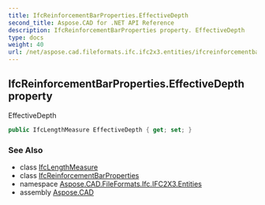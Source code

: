 ```yaml
---
title: IfcReinforcementBarProperties.EffectiveDepth
second_title: Aspose.CAD for .NET API Reference
description: IfcReinforcementBarProperties property. EffectiveDepth
type: docs
weight: 40
url: /net/aspose.cad.fileformats.ifc.ifc2x3.entities/ifcreinforcementbarproperties/effectivedepth/
---
```

## IfcReinforcementBarProperties.EffectiveDepth property

EffectiveDepth

```csharp
public IfcLengthMeasure EffectiveDepth { get; set; }
```

### See Also

* class [IfcLengthMeasure](../../../aspose.cad.fileformats.ifc.ifc2x3.types/ifclengthmeasure/)
* class [IfcReinforcementBarProperties](../)
* namespace [Aspose.CAD.FileFormats.Ifc.IFC2X3.Entities](../../ifcreinforcementbarproperties/)
* assembly [Aspose.CAD](../../../)


